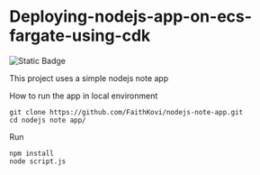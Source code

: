 # Deploying-nodejs-app-on-ecs-fargate-using-cdk
<img alt="Static Badge" src="https://img.shields.io/badge/Project_status-Ongoing-blue">

This project uses a simple nodejs note app

How to run the app in local environment
```
git clone https://github.com/FaithKovi/nodejs-note-app.git
cd nodejs note app/
```

Run
```
npm install
node script.js
```

